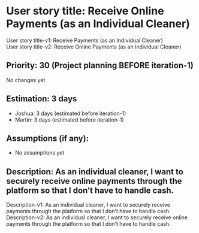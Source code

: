 # User story title: Receive Online Payments (as an Individual Cleaner)
User story title-v1: Receive Payments (as an Individual Cleaner)  
User story title-v2: Receive Online Payments (as an Individual Cleaner)

## Priority: 30 (Project planning BEFORE iteration-1)
No changes yet

## Estimation: 3 days
* Joshua: 3 days (estimated before iteration-1)
* Martin: 3 days (estimated before iteration-1)

## Assumptions (if any):
* No assumptions yet

## Description: As an individual cleaner, I want to securely receive online payments through the platform so that I don’t have to handle cash.
Description-v1: As an individual cleaner, I want to securely receive payments through the platform so that I don’t have to handle cash.  
Description-v2: As an individual cleaner, I want to securely receive online payments through the platform so that I don’t have to handle cash.
